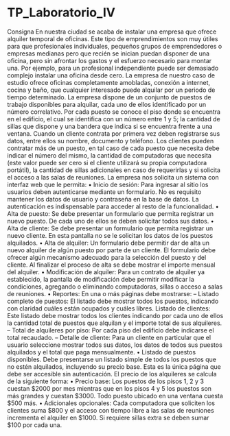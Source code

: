 # TP_Laboratorio_IV
Consigna En nuestra ciudad se acaba de instalar una empresa que ofrece alquiler temporal de oficinas. Este tipo de emprendimientos son muy útiles para que profesionales individuales, pequeños grupos de emprendedores o empresas medianas pero que recién se inician puedan disponer de una oficina, pero sin afrontar los gastos y el esfuerzo necesario para montar una. Por ejemplo, para un profesional independiente puede ser demasiado complejo instalar una oficina desde cero. La empresa de nuestro caso de estudio ofrece oficinas completamente amobladas, conexión a internet, cocina y baño, que cualquier interesado puede alquilar por un periodo de tiempo determinado. La empresa dispone de un conjunto de puestos de trabajo disponibles para alquilar, cada uno de ellos identificado por un número correlativo. Por cada puesto se conoce el piso donde se encuentra en el edificio, el cual se identifica con un número entre 1 y 5; la cantidad de sillas que dispone y una bandera que indica si se encuentra frente a una ventana. Cuando un cliente contrata por primera vez deben registrarse sus datos, entre ellos su nombre, documento y teléfono. Los clientes pueden contratar más de un puesto, en tal caso de cada puesto que necesita debe indicar el número del mismo, la cantidad de computadoras que necesita (este valor puede ser cero si el cliente utilizará su propia computadora portátil), la cantidad de sillas adicionales en caso de requerirlas y si solicita el acceso a las salas de reuniones. La empresa nos solicita un sistema con interfaz web que le permita: • Inicio de sesión: Para ingresar al sitio los usuarios deben autenticarse mediante un formulario. No es requisito mantener los datos de usuario y contraseña en la base de datos. La autenticación es indispensable para acceder al resto de la funcionalidad. • Alta de puesto: Se debe presentar un formulario que permita registrar un nuevo puesto. De cada uno de ellos se deben solicitar todos sus datos. • Alta de cliente: Se debe presentar un formulario que permita registrar un nuevo cliente. En esta pantalla no se le solicitan los datos de los puestos alquilados. • Alta de alquiler: Un formulario debe permitir dar de alta un nuevo alquiler de algún puesto por parte de un cliente. El formulario debe ofrecer algún mecanismo adecuado para la selección del puesto y del cliente. Al finalizar el proceso de alta se debe mostrar el importe mensual del alquiler. • Modificación de alquiler: Para un contrato de alquiler ya establecido, la pantalla de modificación debe permitir modificar la condiciones, agregando o eliminando computadoras, sillas o acceso a salas de reuniones. • Reportes: En una o más páginas debe mostrarse: – Listado completo de puestos: El listado debe mostrar todos los puestos, indicando con claridad cuáles están ocupados y cuáles libres. Listado de clientes: Este listado debe mostrar todos los clientes indicando por cada uno de ellos la cantidad total de puestos que alquilan y el importe total de sus alquileres. – Total de alquileres por piso: Por cada piso del edificio debe indicarse el total recaudado. – Detalle de cliente: Para un cliente en particular que el usuario seleccione mostrar todos sus datos, los datos de todos sus puestos alquilados y el total que paga mensualmente. • Listado de puestos disponibles. Debe presentarse un listado simple de todos los puestos que no estén alquilados, incluyendo su precio base. Esta es la única página que debe ser accesible sin autenticación. El precio de los alquileres se calcula de la siguiente forma: • Precio base: Los puestos de los pisos 1, 2 y 3 cuestan $2000 por mes mientras que en los pisos 4 y 5 los puestos son más grandes y cuestan $3000. Todo puesto ubicado en una ventana cuesta $500 más. • Adicionales opcionales: Cada computadora que soliciten los clientes suma $800 y el acceso con tiempo libre a las salas de reuniones incrementa el alquiler en $1000. Si requiere sillas extra se deben sumar $100 por cada una.
